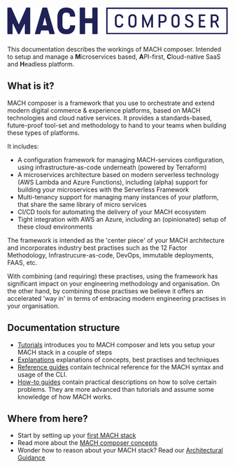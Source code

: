 # ![MACH composer](./_img/logo.png)

This documentation describes the workings of MACH composer. Intended to setup
and manage a **M**icroservices based, **A**PI-first, **C**loud-native SaaS and
**H**eadless platform.

## What is it?

MACH composer is a framework that you use to orchestrate and extend modern
digital commerce & experience platforms, based on MACH technologies and cloud
native services. It provides a standards-based, future-proof tool-set and
methodology to hand to your teams when building these types of platforms.

It includes:

- A configuration framework for managing MACH-services configuration, using
  infrastructure-as-code underneath (powered by Terraform)
- A microservices architecture based on modern serverless technology (AWS Lambda
  and Azure Functions), including (alpha) support for building your microservices
  with the Serverless Framework
- Multi-tenancy support for managing many instances of your platform, that share
  the same library of micro services
- CI/CD tools for automating the delivery of your MACH ecosystem
- Tight integration with AWS an Azure, including an (opinionated) setup of these
  cloud environments

The framework is intended as the 'center piece' of your MACH architecture and
incorporates industry best practises such as the 12 Factor Methodology,
Infrastrucure-as-code, DevOps, immutable deployments, FAAS, etc.

With combining (and requiring) these practises, using the framework has
significant impact on your engineering methodology and organisation. On the
other hand, by combining those practises we believe it offers an accelerated
'way in' in terms of embracing modern engineering practises in your
organisation.

## Documentation structure

- [Tutorials](./tutorial/intro.md) introduces you to MACH composer and lets you
  setup your MACH stack in a couple of steps
- [Explanations](./topics/concepts.md) explanations of concepts, best practises
  and techniques
- [Reference guides](./reference/index.md) contain technical reference for the
  MACH syntax and usage of the CLI.
- [How-to guides](./howto/index.md) contain practical descriptions on how to
  solve certain problems. They are more advanced than tutorials and assume some
  knowledge of how MACH works.

## Where from here?

- Start by setting up your [first MACH stack](./tutorial/intro.md)
- Read more about the [MACH composer concepts](./topics/concepts.md)
- Wonder how to reason about your MACH stack? Read our
  [Architectural Guidance](./topics/architecture/index.md)
